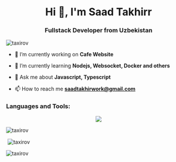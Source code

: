 

<h1 align="center">Hi 👋, I'm Saad Takhirr</h1>
<h3 align="center">Fullstack Developer from Uzbekistan</h3>
<p align="left"> <img src="https://komarev.com/ghpvc/?username=taxirov&label=Profile%20views&color=0e75b6&style=flat" alt="taxirov" /> </p>

- 🔭 I’m currently working on **Cafe Website**

- 🌱 I’m currently learning **Nodejs, Websocket, Docker and others**

- 💬 Ask me about **Javascript, Typescript**

- 📫 How to reach me **saadtakhirwork@gmail.com**


<p align="left">
</p>

<h3 align="left">Languages and Tools:</h3>
<p align="center">
  <a href="https://skillicons.dev">
    <img src="https://skillicons.dev/icons?i=git,kubernetes,docker,c,vim" />
  </a>
</p>

<p><img align="left" src="https://github-readme-stats.vercel.app/api/top-langs?username=taxirov&show_icons=true&locale=en&layout=compact" alt="taxirov" /></p><br>

<p>&nbsp;<img align="center" src="https://github-readme-stats.vercel.app/api?username=taxirov&show_icons=true&locale=en" alt="taxirov" /></p><br?

<p><img align="center" src="https://github-readme-streak-stats.herokuapp.com/?user=taxirov&" alt="taxirov" /></p>
